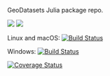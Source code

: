 GeoDatasets Julia package repo.

[![](https://img.shields.io/badge/docs-stable-blue.svg)](https://JuliaGeo.github.io/GeoDatasets.jl/stable)
[![](https://img.shields.io/badge/docs-dev-blue.svg)](https://JuliaGeo.github.io/GeoDatasets.jl/dev)

Linux and macOS: [![Build Status](https://travis-ci.org/JuliaGeo/GeoDatasets.jl.svg?branch=master)](https://travis-ci.org/JuliaGeo/GeoDatasets.jl)

Windows: [![Build Status](https://ci.appveyor.com/api/projects/status/github/JuliaGeo/GeoDatasets.jl?branch=master&svg=true)](https://ci.appveyor.com/project/tkelman/example-jl/branch/master)

[![Coverage Status](https://coveralls.io/repos/JuliaGeo/GeoDatasets.jl/badge.svg?branch=master)](https://coveralls.io/r/JuliaGeo/GeoDatasets.jl?branch=master)

